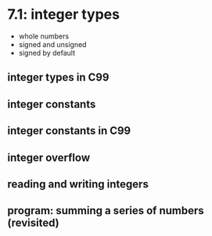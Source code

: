 # 7.1: integer types

- whole numbers
- signed and unsigned
- signed by default

## integer types in C99
## integer constants
## integer constants in C99
## integer overflow
## reading and writing integers
## program: summing a series of numbers (revisited)